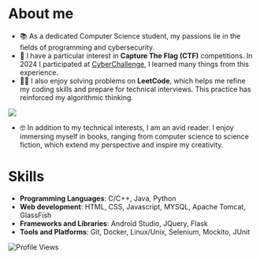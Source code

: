 # About me
- 📚 As a dedicated Computer Science student, my passions lie in the fields of programming and cybersecurity.
- 🚩 I have a particular interest in **Capture The Flag (CTF)** competitions. In 2024 I participated at [CyberChallenge](https://cyberchallenge.it), I learned many things from this experience.
- 👨‍💻 I also enjoy solving problems on **LeetCode**, which helps me refine my coding skills and prepare for technical interviews. This practice has reinforced my algorithmic thinking.

![](https://leetcard.jacoblin.cool/tatore02?border=0&radius=20)
- 🤓 In addition to my technical interests, I am an avid reader. I enjoy immersing myself in books, ranging from computer science to science fiction, which extend my perspective and inspire my creativity.

# Skills
- **Programming Languages**: C/C++, Java, Python
- **Web development**: HTML, CSS, Javascript, MYSQL, Apache Tomcat, GlassFish
- **Frameworks and Libraries**: Android Studio, JQuery, Flask
- **Tools and Platforms**: Git, Docker, Linux/Unix, Selenium, Mockito, JUnit

![Profile Views](https://komarev.com/ghpvc/?tatore02&color=orange)
